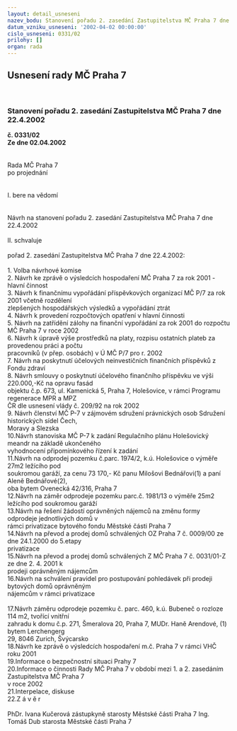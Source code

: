 ```yaml
---
layout: detail_usneseni
nazev_bodu: Stanovení pořadu 2. zasedání Zastupitelstva MČ Praha 7 dne 22.4.2002
datum_vzniku_usneseni: '2002-04-02 00:00:00'
cislo_usneseni: 0331/02
prilohy: []
organ: rada
---
```

<div id="ucUsn_pList" class="usn">
	<span><h2>Usnesení rady MČ Praha 7 </h2>
<br></span><div class="standBody">
<span><h3>Stanovení pořadu 2. zasedání Zastupitelstva MČ Praha 7 dne 22.4.2002</h3></span><div class="center">
		<strong>č. 0331/02</strong><br>
	</div>
<div class="center">
		<strong>Ze dne 02.04.2002</strong><br><br>
	</div>
<br>Rada MČ Praha 7<br>po projednání<br><br><br>I.	bere na vědomí<br><br> <br>Návrh na stanovení pořadu 2. zasedání Zastupitelstva MČ Praha 7 dne 22.4.2002<br><br>II.	schvaluje <br><br>pořad 2. zasedání Zastupitelstva MČ Praha 7 dne 22.4.2002:<br><br> 1.  Volba návrhové komise<br> 2.  Návrh ke zprávě o výsledcích hospodaření MČ Praha 7 za rok 2001 - hlavní činnost		<br> 3.  Návrh k  finančnímu vypořádání příspěvkových organizací MČ P/7 za rok 2001 včetně rozdělení  <br>      zlepšených hospodářských výsledků a vypořádání ztrát<br> 4. Návrh k provedení rozpočtových opatření v hlavní činnosti<br> 5. Návrh na zatřídění zálohy na finanční vypořádání za rok 2001 do rozpočtu MČ Praha 7 v roce 2002<br> 6. Návrh k úpravě výše prostředků na platy, rozpisu ostatních plateb za provedenou práci a počtu <br>     pracovníků (v přep. osobách) v Ú MČ P/7 pro r. 2002 <br> 7. Návrh na poskytnutí účelových neinvestičních finančních příspěvků z Fondu zdraví<br> 8. Návrh smlouvy o poskytnutí účelového finančního příspěvku ve výši 220.000,-Kč na opravu fasád <br>     objektu č.p. 673, ul. Kamenická 5, Praha 7, Holešovice, v rámci Programu regenerace MPR a MPZ <br>     ČR dle usnesení vlády č. 209/92 na rok 2002<br> 9. Návrh členství MČ P-7 v zájmovém sdružení právnických osob Sdružení historických sídel Čech, <br>     Moravy a Slezska<br>10.Návrh stanoviska MČ P-7 k zadání Regulačního plánu Holešovický meandr na základě ukončeného <br>     vyhodnocení připomínkového řízení k zadání<br>11.Návrh na  odprodej pozemku  č.parc. 1974/2, k.ú. Holešovice o výměře 27m2 ležícího  pod <br>     soukromou garáží, za cenu 73 170,- Kč  panu Milošovi Bednářovi(1)  a paní Aleně Bednářové(2), <br>     oba bytem Ovenecká 42/316, Praha 7<br>12.Návrh na záměr odprodeje pozemku parc.č. 1981/13 o výměře 25m2 ležícího pod soukromou garáží<br>13.Návrh na řešení žádostí oprávněných nájemců na změnu formy odprodeje jednotlivých domů v <br>     rámci privatizace bytového fondu Městské části Praha 7<br>14.Návrh na převod a prodej domů schválených OZ Praha 7 č. 0009/00 ze dne 24.1.2000 do 5.etapy  <br>     privatizace<br>15.Návrh na převod a prodej domů schválených Z MČ Praha 7 č. 0031/01-Z ze dne 2. 4. 2001 k <br>     prodeji oprávněným nájemcům<br>16.Návrh na schválení pravidel pro postupování pohledávek při prodeji bytových domů oprávněným <br>     nájemcům v rámci privatizace<br><br>17.Návrh záměru odprodeje pozemku č. parc. 460, k.ú. Bubeneč o rozloze 114 m2, tvořící vnitřní  <br>     zahradu k domu č.p. 271, Šmeralova 20, Praha 7, MUDr. Haně Arendové, (1) bytem Lerchengerg <br>     29, 8046 Zurich, Švýcarsko <br>18.Návrh ke zprávě o výsledcích hospodaření m.č. Praha 7 v rámci VHČ roku 2001<br>19.Informace o bezpečnostní situaci Prahy 7<br>20.Informace o činnosti Rady MČ Praha 7 v období mezi 1. a 2. zasedáním Zastupitelstva MČ Praha 7 <br>     v roce 2002<br>21.Interpelace, diskuse<br>22.Z á v ě r  <br>	<br>PhDr. Ivana Kučerová zástupkyně starosty Městské části Praha 7	Ing. Tomáš Dub starosta Městské části Praha 7<br>	<br><br>
</div>
</div>